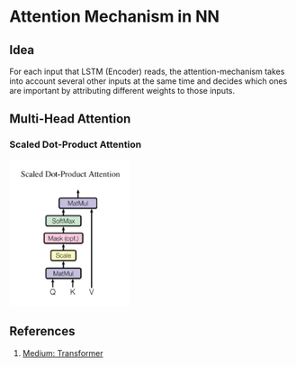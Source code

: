 # Attention Mechanism in NN

## Idea

For each input that LSTM \(Encoder\) reads, the attention-mechanism takes into account several other inputs at the same time and decides which ones are important by attributing different weights to those inputs.

## Multi-Head Attention

### Scaled Dot-Product Attention

![Scaled Dot-Product Attention](../.gitbook/assets/image%20%281%29.png)



## References

1. [Medium: Transformer](https://medium.com/inside-machine-learning/what-is-a-transformer-d07dd1fbec04)

